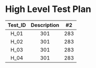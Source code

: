 # High Level Test Plan
| Test_ID | Description  | #2  |
| :---:   | :-: | :-: |
| H_01 | 301 | 283 |
| H_02 | 301 | 283 |
| H_03 | 301 | 283 |
| H_04 | 301 | 283 |
